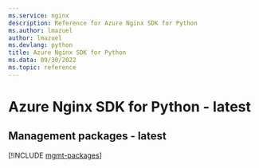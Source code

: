```yaml
---
ms.service: nginx
description: Reference for Azure Nginx SDK for Python
ms.author: lmazuel
author: lmazuel
ms.devlang: python
title: Azure Nginx SDK for Python
ms.data: 09/30/2022
ms.topic: reference
---
```

# Azure Nginx SDK for Python - latest

## Management packages - latest
[!INCLUDE [mgmt-packages](nginx-mgmt-index.md)]